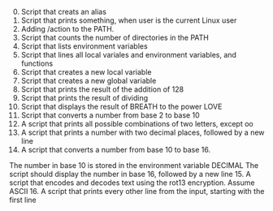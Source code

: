0. Script that creats an alias
1. Script that prints something, when user is the current Linux user
2. Adding /action to the PATH.
3. Script that counts the number of directories in the PATH
4. Script that lists environment variables
5. Script that lines all local variales and environment variables, and functions
6. Script that creates a new local variable
7. Script that creates a new global variable
8. Script that prints the result of the addition of 128
9. Script that prints the result of dividing
10. Script that displays the result of BREATH to the power LOVE
11. Script that converts a number from base 2 to base 10
12. A script that prints all possible combinations of two letters, except oo
13. A script that prints a number with two decimal places, followed by a new line
14. A script that converts a number from base 10 to base 16.

The number in base 10 is stored in the environment variable DECIMAL
The script should display the number in base 16, followed by a new line
15. A script that encodes and decodes text using the rot13 encryption. Assume ASCII
16. A script that prints every other line from the input, starting with the first line
